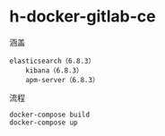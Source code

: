 # h-docker-gitlab-ce

涵盖
```
elasticsearch（6.8.3）
    kibana（6.8.3）
    apm-server（6.8.3）
```

流程
```
docker-compose build
docker-compose up
```
